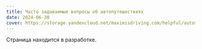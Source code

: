 ```yaml
---
title: Часто задаваемые вопросы об автопутешествиях
date: 2024-06-30
cover: https://storage.yandexcloud.net/maximisdriving.com/helpful/autotravel-faq.jpg
---
```


Страница находится в разработке.
